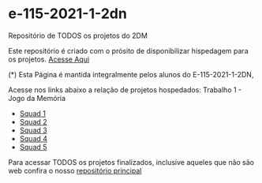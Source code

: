 # e-115-2021-1-2dn
Repositório de TODOS os projetos do 2DM

Este repositório é criado com o prósito de disponibilizar hispedagem para os projetos. [Acesse Aqui](https://senai115.github.io/e-115-2021-1-2dn/)

(*) Esta Página é mantida integralmente pelos alunos do E-115-2021-1-2DN,

Acesse nos links abaixo a relação de projetos hospedados:
Trabalho 1 - Jogo da Memória
- [Squad 1](https://senai115.github.io/e-115-2021-1-2dn/t1/s1/index.html)
- [Squad 2](https://senai115.github.io/e-115-2021-1-2dn/t1/s2/index.html)
- [Squad 3](https://senai115.github.io/e-115-2021-1-2dn/t1/s3/index.html)
- [Squad 4](https://senai115.github.io/e-115-2021-1-2dn/t1/s4/index.html)
- [Squad 5](https://senai115.github.io/e-115-2021-1-2dn/t1/s5/index.html)

Para acessar TODOS os projetos finalizados, inclusive aqueles que não são web confira o nosso [repositório principal](https://github.com/SENAI115/e-115-2021-1-2dn/tree/main) 
